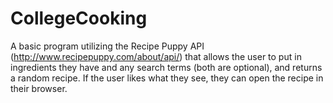 # CollegeCooking
A basic program utilizing the Recipe Puppy API (http://www.recipepuppy.com/about/api/) that allows the user to put in ingredients they have and any search terms (both are optional), and returns a random recipe. If the user likes what they see, they can open the recipe in their browser.
